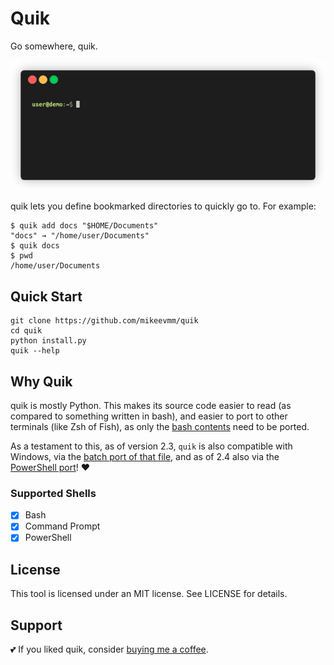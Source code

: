 # Quik

Go somewhere, quik.

![Example use](example/example.gif)

quik lets you define bookmarked directories to quickly go to.
For example:

``` shell
$ quik add docs "$HOME/Documents"
"docs" → "/home/user/Documents"
$ quik docs
$ pwd
/home/user/Documents
```

## Quick Start

``` shell
git clone https://github.com/mikeevmm/quik
cd quik
python install.py
quik --help
```

## Why Quik

quik is mostly Python. This makes its source code easier to read (as compared
to something written in bash), and easier to port to other terminals (like Zsh
of Fish), as only the [bash contents](internals/quik_setup.sh) need to be
ported.

As a testament to this, as of version 2.3, `quik` is also compatible with
Windows, via the [batch port of that file](internals/quik_setup.bat), and as of
2.4 also via the [PowerShell port](internals/quik_setup.ps1)! ❤️

### Supported Shells

- [x] Bash
- [x] Command Prompt
- [x] PowerShell

## License

This tool is licensed under an MIT license.
See LICENSE for details.

## Support

💕 If you liked quik, consider [buying me
a coffee](https://www.paypal.me/miguelmurca/2.50).
